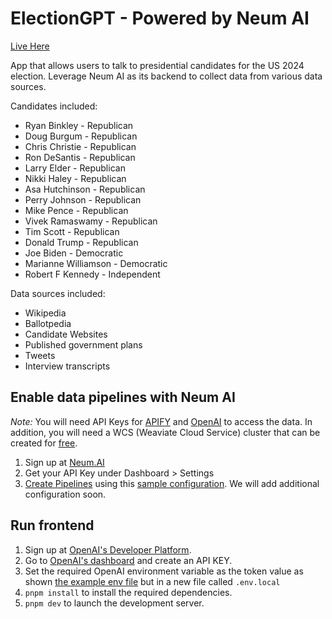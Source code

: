 # ElectionGPT - Powered by Neum AI

[Live Here](https://electiongpt.ai/)

App that allows users to talk to presidential candidates for the US 2024 election. Leverage Neum AI as its backend to collect data from various data sources.

Candidates included:
- Ryan Binkley - Republican
- Doug Burgum - Republican
- Chris Christie - Republican
- Ron DeSantis - Republican
- Larry Elder - Republican
- Nikki Haley - Republican
- Asa Hutchinson - Republican
- Perry Johnson - Republican
- Mike Pence - Republican
- Vivek Ramaswamy - Republican
- Tim Scott - Republican
- Donald Trump - Republican
- Joe Biden - Democratic
- Marianne Williamson - Democratic
- Robert F Kennedy - Independent

Data sources included:
- Wikipedia
- Ballotpedia
- Candidate Websites
- Published government plans
- Tweets
- Interview transcripts

## Enable data pipelines with Neum AI
*Note:* You will need API Keys for [APIFY](https://apify.com/) and [OpenAI](https://openai.com/) to access the data. In addition, you will need a WCS (Weaviate Cloud Service) cluster that can be created for [free](https://weaviate.io/developers/wcs/quickstart).

1. Sign up at [Neum.AI](dashboard.neum.ai)
2. Get your API Key under Dashboard > Settings
3. [Create Pipelines](https://docs.neum.ai/docs/build-with-apis) using this [sample configuration](https://github.com/NeumTry/electiongpt-frontend/blob/master/sample-pipeline-config.json). We will add additional configuration soon.

## Run frontend

1. Sign up at [OpenAI's Developer Platform](https://platform.openai.com/signup).
2. Go to [OpenAI's dashboard](https://platform.openai.com/account/api-keys) and create an API KEY.
3. Set the required OpenAI environment variable as the token value as shown [the example env file](./.env.local.example) but in a new file called `.env.local`
4. `pnpm install` to install the required dependencies.
5. `pnpm dev` to launch the development server.
